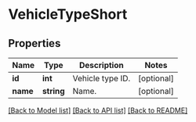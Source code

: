 # VehicleTypeShort

## Properties
Name | Type | Description | Notes
------------ | ------------- | ------------- | -------------
**id** | **int** | Vehicle type ID. | [optional] 
**name** | **string** | Name. | [optional] 

[[Back to Model list]](../../README.md#documentation-for-models) [[Back to API list]](../../README.md#documentation-for-api-endpoints) [[Back to README]](../../README.md)

